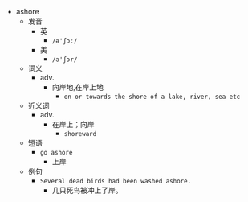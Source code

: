 - ashore
  - 发音
    - 英
      - `/ə'ʃɔː/`
    - 美
      - `/ə'ʃɔr/`
  - 词义
    - adv.
      - 向岸地,在岸上地
        - `on or towards the shore of a lake, river, sea etc`
  - 近义词
    - adv.
      - 在岸上；向岸
        - `shoreward`
  - 短语
    - `go ashore`
      - 上岸 
  - 例句
    - `Several dead birds had been washed ashore.`
      - 几只死鸟被冲上了岸。

